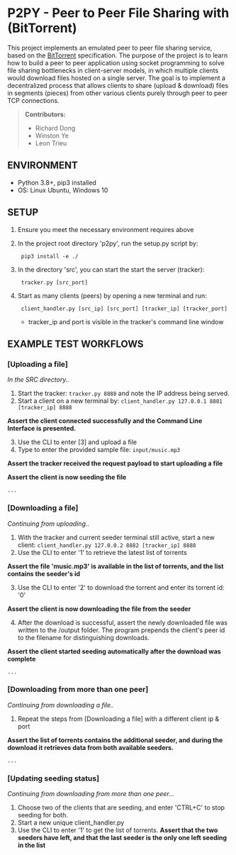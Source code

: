 # P2PY - Peer to Peer File Sharing with (BitTorrent)

This project implements an emulated peer to peer file sharing service, based on the [BitTorrent](https://wiki.theory.org/BitTorrentSpecification) specification. The purpose of the project is to learn how to build a peer to peer application using socket programming to solve file sharing bottlenecks in client-server models, in which multiple clients would download files hosted on a single server. The goal is to implement a decentralized process that allows clients to share (upload & download) files in segments (pieces) from other various clients purely through peer to peer TCP connections.

> **Contributors:**
>  - Richard Dong  
>  - Winston Ye   
>  - Leon Trieu

## ENVIRONMENT
- Python 3.8+, pip3 installed
- OS: Linux Ubuntu, Windows 10

## SETUP
1. Ensure you meet the necessary environment requires above

2. In the project root directory 'p2py', run the setup.py script by: 

		pip3 install -e ./

3. In the directory 'src', you can start the start the server (tracker):

		tracker.py [src_port]
4. Start as many clients (peers) by opening a new terminal and run: 

		client_handler.py [src_ip] [src_port] [tracker_ip] [tracker_port]
	* tracker_ip and port is visible in the tracker's command line window



## EXAMPLE TEST WORKFLOWS

### [Uploading a file]

*In the SRC directory..*

1. Start the tracker: `tracker.py 8888` and note the IP address being served.
2. Start a client on a new terminal by: `client_handler.py 127.0.0.1 8881 [tracker_ip] 8888`

**Assert the client connected successfully and the Command Line Interface is presented.**

3. Use the CLI to enter [3] and upload a file
4. Type to enter the provided sample file: `input/music.mp3`

**Assert the tracker received the request payload to start uploading a file**

**Assert the client is now seeding the file**

	...

### [Downloading a file]

*Continuing from uploading..*

1. With the tracker and current seeder terminal still active, start a new client: 
`client_handler.py 127.0.0.2 8882 [tracker_ip] 8888`
2. Use the CLI to enter '1' to retrieve the latest list of torrents

**Assert the file 'music.mp3' is available in the list of torrents, and the list contains the seeder's id**

3. Use the CLI to enter '2' to download the torrent and enter its torrent id: '0'

**Assert the client is now downloading the file from the seeder**

4. After the download is successful, assert the newly downloaded file was written to the /output folder. The 
program prepends the client's peer id to the filename for distinguishing downloads.

**Assert the client started seeding automatically after the download was complete**

	...

### [Downloading from more than one peer]

*Continuing from downloading a file..*

1. Repeat the steps from [Downloading a file] with a different client ip & port

**Assert the list of torrents contains the additional seeder, and during the download it retrieves data from both available seeders.**

	...

### [Updating seeding status]

*Continuing from downloading from more than one peer...*

1. Choose two of the clients that are seeding, and enter 'CTRL+C' to stop seeding for both.
2. Start a new unique client_handler.py
3. Use the CLI to enter '1' to get the list of torrents. 
**Assert that the two seeders have left, and that the last seeder is the only one left seeding in the list**

